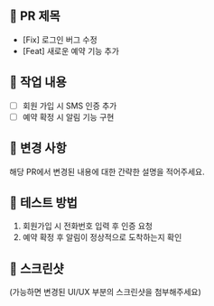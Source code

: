 ## 📌 PR 제목
- [Fix] 로그인 버그 수정
- [Feat] 새로운 예약 기능 추가

## 📢 작업 내용
- [ ] 회원 가입 시 SMS 인증 추가
- [ ] 예약 확정 시 알림 기능 구현

## 🔎 변경 사항
해당 PR에서 변경된 내용에 대한 간략한 설명을 적어주세요.

## 🚀 테스트 방법
1. 회원가입 시 전화번호 입력 후 인증 요청
2. 예약 확정 후 알림이 정상적으로 도착하는지 확인

## 📸 스크린샷
(가능하면 변경된 UI/UX 부분의 스크린샷을 첨부해주세요)